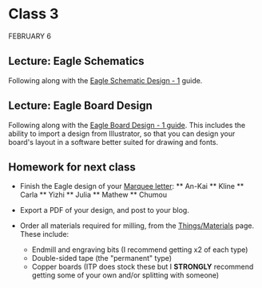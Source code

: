 # Class 3
FEBRUARY 6

## Lecture: Eagle Schematics

Following along with the [Eagle Schematic Design - 1](https://homemadehardware.com/guides/eagle-schematic-design-1) guide.

## Lecture: Eagle Board Design

Following along with the [Eagle Board Design - 1 guide](https://homemadehardware.com/guides/eagle-board-design-1). This includes the ability to import a design from Illustrator, so that you can design your board's layout in a software better suited for drawing and fonts.

## Homework for next class

* Finish the Eagle design of your [Marquee letter](../week02-programming-attiny85/MARQUEE.md):
** An-Kai
** Kline
** Carla
** Yizhi
** Julia
** Mathew
** Chumou

* Export a PDF of your design, and post to your blog.
* Order all materials required for milling, from the [Things/Materials](https://homemadehardware.com/things) page. These include:
  * Endmill and engraving bits (I recommend getting x2 of each type)
  * Double-sided tape (the "permanent" type)
  * Copper boards (ITP does stock these but I **STRONGLY** recommend getting some of your own and/or splitting with someone)
